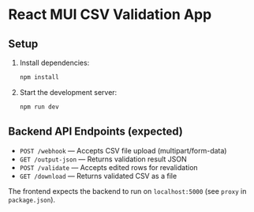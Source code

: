 # React MUI CSV Validation App

## Setup

1. Install dependencies:
   ```bash
   npm install
   ```
2. Start the development server:
   ```bash
   npm run dev
   ```

## Backend API Endpoints (expected)
- `POST /webhook` — Accepts CSV file upload (multipart/form-data)
- `GET /output-json` — Returns validation result JSON
- `POST /validate` — Accepts edited rows for revalidation
- `GET /download` — Returns validated CSV as a file

The frontend expects the backend to run on `localhost:5000` (see `proxy` in `package.json`).
